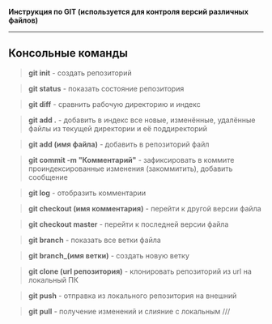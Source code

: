 **Инструкция по GIT (используется для контроля версий различных файлов)**
_____________________

## Консольные команды

> **git init** - создать репозиторий

> **git status** - показать состояние репозитория 

> **git diff** - сравнить рабочую директорию и индекс 

> **git add .** - добавить в индекс все новые, изменённые, удалённые файлы из текущей директории и её поддиректорий

> **git add (имя файла)** - добавить в репозиторий файл

> **git commit -m "Комментарий"** - зафиксировать в коммите проиндексированные изменения (закоммитить), добавить сообщение

> **git log** - отобразить комментарии 


> **git checkout (имя комментария)** - перейти к другой версии файла 


> **git checkout master** - перейти к последней версии файла

> **git branch**  - показать все ветки файла 

> **git branch_(имя ветки)**  - создать новую ветку 

>  **git clone (url репозитория)** - клонировать репозиторий из url на локальный ПК

> **git push** - отправка из локального репозитория на внешний

> **git pull** - получение изменений и слияние с локальным           ///
